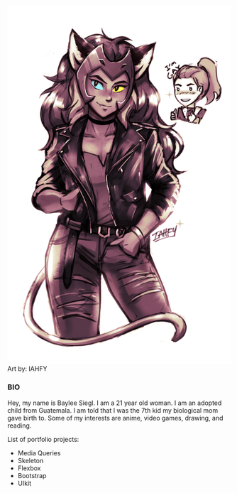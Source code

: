 ![Image](catra(UpRGB)(scale)(width%20800).png)
Art by: IAHFY

### **BIO**
Hey, my name is Baylee Siegl. I am a 21 year old woman. I am an adopted child from Guatemala. I am told that I was the 7th kid my 
biological mom gave birth to. Some of my interests are anime, video games, drawing, and reading.

List of portfolio projects:
* Media Queries
* Skeleton
* Flexbox
* Bootstrap
* UIkit
